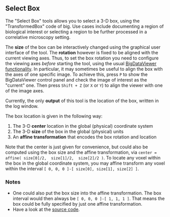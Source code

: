 ## Select Box

The "Select Box" tools allows you to select a 3-D box, using the "TransformedBox" code of big. Use cases include documenting a region of biological interest or selecting a region to be further processed in a correlative microscopy setting. 

The **size** of the box can be interactively changed using the graphical user interface of the tool. The **rotation** however is fixed to be aligned with the current viewing axes. Thus, to set the box rotation you need to configure the viewing axes *before* starting the tool, using the usual [BigDataViewer functionality](https://imagej.net/plugins/bdv/). In particular, it may sometimes be useful to align the box with the axes of one specific image. To achieve this, press `P` to show the BigDataViewer control panel and check the image of interest as the "current" one. Then press `Shift + Z` (or `X` or `Y`) to align the viewer with one of the image axes.

Currently, the only **output** of this tool is the location of the box, written in the log window. 

The box location is given in the following way:

1. The 3-D **center** location in the global (physical) coordinate system
1. The 3-D **size** of the box in the global (physical) units
1. An **affine transformation** that encodes the box rotation and location

Note that the center is just given for convenience, but could also be computed using the box size and the affine transformation, via `center = affine( size[0]/2,  size[1]/2,  size[2]/2 )`. To locate any voxel within the box in the global coordinate system, you may affine transform any voxel within the interval `[ 0, 0, 0 ]-[ size[0], size[1], size[2] ]`.

### Notes

- One could also put the box size into the affine transformation. The box interval would then always be `[ 0, 0, 0 ]-[ 1, 1, 1 ]`. That means the box could be fully specified by just one affine transformation.
- Have a look at the [source code](https://github.com/mobie/mobie-viewer-fiji/blob/main/src/main/java/org/embl/mobie/command/context/BoxSelectionCommand.java).




